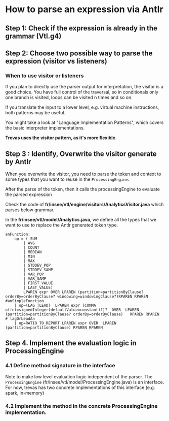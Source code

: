 # How to parse an expression via Antlr

## Step 1: Check if the expression is already in the grammar (Vtl.g4)
## Step 2: Choose two possible way to parse the expression (visitor vs listeners)

### When to use visitor or listeners

If you plan to directly use the parser output for interpretation, the visitor is a good choice. You have full 
control of the traversal, so in conditionals only one branch is visited, loops can be visited n times and so on.

If you translate the input to a lower level, e.g. virtual machine instructions, both patterns may be useful.

You might take a look at "Language Implementation Patterns", which covers the basic interpreter implementations.

**Trevas uses the visitor pattern, as it's more flexible**.

## Step 3 : Identify, Overwrite the visitor generate by Antlr

When you overwrite the visitor, you need to parse the token and context to some types that you want to reuse in the 
`ProcessingEngine`.

After the parse of the token, then it calls the processingEngine to evaluate the parsed expression 

Check the code of **fr/insee/vtl/engine/visitors/AnalyticsVisitor.java** which parses below grammar. 

In the **fr/insee/vtl/model/Analytics.java**, we define all the types that we want to use to replace the Antlr generated
token type.

```antlrv4
anFunction:
    op = ( SUM
        | AVG
        | COUNT
        | MEDIAN
        | MIN
        | MAX
        | STDDEV_POP
        | STDDEV_SAMP
        | VAR_POP
        | VAR_SAMP
        | FIRST_VALUE
        | LAST_VALUE)
        LPAREN expr OVER LPAREN (partition=partitionByClause? orderBy=orderByClause? windowing=windowingClause?)RPAREN RPAREN       #anSimpleFunction
    | op=(LAG |LEAD)  LPAREN expr (COMMA offet=signedInteger(defaultValue=constant)?)?  OVER  LPAREN (partition=partitionByClause? orderBy=orderByClause)   RPAREN RPAREN    # lagOrLeadAn
    | op=RATIO_TO_REPORT LPAREN expr OVER  LPAREN (partition=partitionByClause) RPAREN RPAREN               
```

## Step 4. Implement the evaluation logic in ProcessingEngine


### 4.1 Define method signature in the interface

Note to make low level evaluation logic independent of the parser. The `ProcessingEngine` (fr/insee/vtl/model/ProcessingEngine.java) 
is an interface. For now, trevas has two concrete implementations of this interface (e.g. spark, in-memory) 

### 4.2 Implement the method in the concrete ProcessingEngine implementation. 